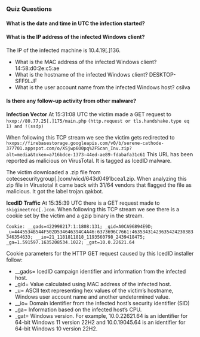 ### **Quiz Questions**

#### What is the date and time in UTC the infection started?


#### What is the IP address of the infected Windows client?
The IP of the infected machine is 10.4.19[.]136.
- What is the MAC address of the infected Windows client?
	14:58:d0:2e:c5:ae
- What is the hostname of the infected Windows client?
	DESKTOP-SFF9LJF
- What is the user account name from the infected Windows host?
	csilva

#### Is there any follow-up activity from other malware?

**Infection Vector**
At 15:31:08 UTC the victim made a GET request to `hxxp://80.77.25[.]175/main.php`
	`(http.request or tls.handshake.type eq 1) and !(ssdp)`

When following this TCP stream we see the victim gets redirected to `hxxps://firebasestorage.googleapis.com/v0/b/serene-cathode-377701.appspot.com/o/XSjwp6O0pq%2FScan_Inv.zip?alt=media&token=a716bdce-1373-44ed-ae89-fdabafa31c61`
This URL has been reported as malicious on VirusTotal. It is tagged as IcedID malware.

The victim downloaded a .zip file from cotecsecuritygroup[.]com/wicd/643d0491bcea1.zip.
When analyzing this zip file in Virustotal it came back with 31/64 vendors that flagged the file as malicious. It got the label trojan.qakbot.

 
 **IcedID Traffic**
 At 15:35:39 UTC there is a GET request made to `skigimeetroc[.]com`.  When following this TCP stream we see there is a cookie set by the victim and a gzip binary in the stream.
 
 `Cookie: __gads=422998217:1:1808:131; _gid=A0CA96894E9D; _u=4445534B544F502D534646394C4A46:6373696C7661:46353431423635424230383346354633; __io=21_1181811818_1193560798_2439418475; _ga=1.591597.1635208534.1022; _gat=10.0.22621.64`
 
Cookie parameters for the HTTP GET request caused by this IcedID installer follow:

- __gads= IcedID campaign identifier and information from the infected host.
- _gid= Value calculated using MAC address of the infected host.
- _u= ASCII text representing hex values of the victim’s hostname, Windows user account name and another undetermined value.
- __io= Domain identifier from the infected host’s security identifier (SID)
- _ga= Information based on the infected host’s CPU.
- _gat= Windows version. For example, 10.0.22621.64 is an identifier for 64-bit Windows 11 version 22H2 and 10.0.19045.64 is an identifier for 64-bit Windows 10 version 22H2.